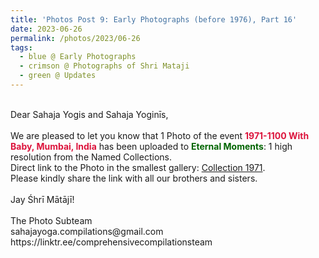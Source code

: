 ```yaml
---
title: 'Photos Post 9: Early Photographs (before 1976), Part 16'
date: 2023-06-26
permalink: /photos/2023/06-26
tags:
  - blue @ Early Photographs
  - crimson @ Photographs of Shri Mataji
  - green @ Updates
---
```


<p>
<br>
Dear Sahaja Yogis and Sahaja Yoginīs,<br>
<br>
We are pleased to let you know that 1 Photo of the event <font color="Crimson"><b>1971-1100 With Baby, Mumbai, India</b></font> has been uploaded to <font color="DarkGreen"><b>Eternal Moments</b></font>: 1 high resolution from the Named Collections.<br>
Direct link to the Photo in the smallest gallery: <a href="https://eternalmoments.smugmug.com/Collections/Mrs-Kalpana-Srivastava-Collection/1971/"> Collection 1971</a>.<br>
Please kindly share the link with all our brothers and sisters.<br>

<br>
Jay Śhrī Mātājī!<br>
<br>
The Photo Subteam<br>
sahajayoga.compilations@gmail.com<br>
https://linktr.ee/comprehensivecompilationsteam<br>
</p>